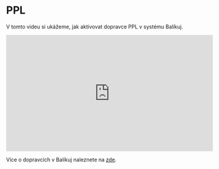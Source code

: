 ﻿---
sidebar_position: 1
---



# PPL

V tomto videu si ukážeme, jak aktivovat dopravce PPL v systému Balíkuj.



<iframe width="560" height="315" src="https://www.youtube.com/embed/75Oj8hNqZGw?si=VGwdQM4TojcoqQji" title="YouTube video player" frameborder="0" allow="accelerometer; autoplay; clipboard-write; encrypted-media; gyroscope; picture-in-picture; web-share" referrerpolicy="strict-origin-when-cross-origin" allowfullscreen></iframe>


Více o dopravcích v Balíkuj naleznete na [zde](/docs/carrier/intro).


